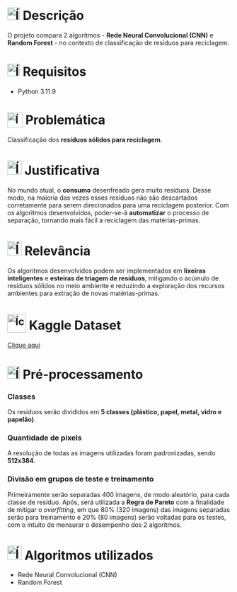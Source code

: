 # <img src="https://github.com/user-attachments/assets/caabfdf0-0f9e-44a3-8200-c6579fe87887" alt="Ícone de descrição" width="28"> Descrição
O projeto compara 2 algoritmos - **Rede Neural Convolucional (CNN)** e **Random Forest** - no contexto de classificação de resíduos para reciclagem.

# <img src="https://img.icons8.com/?size=100&id=yo0i7M1LcJf3&format=png&color=000000" alt="Ícone de requisitos" width="28"> Requisitos
- Python 3.11.9

# <sub><img src="https://img.icons8.com/?size=100&id=12116&format=png&color=000000" alt="Ícone de problema" width="34"></sub> Problemática
Classificação dos **resíduos sólidos para reciclagem**.

# <img src="https://img.icons8.com/?size=100&id=LHCJqL3jnCpK&format=png&color=000000" alt="Ícone de justificativa" width="32"> Justificativa
No mundo atual, o **consumo** desenfreado gera muito resíduos. Desse modo, na maioria das vezes esses resíduos não são descartados corretamente para serem direcionados para uma reciclagem posterior. Com os algoritmos desenvolvidos, poder-se-á **automatizar** o processo de separação, tornando mais fácil a reciclagem das matérias-primas.

# <img src="https://github.com/user-attachments/assets/3b41eaf5-bdff-4ef8-a2cf-eb4e4f206000" alt="Ícone de relevância" width="32"> Relevância
Os algoritmos desenvolvidos podem ser implementados em **lixeiras inteligentes** e **esteiras de triagem de resíduos**, mitigando o acúmulo de resíduos sólidos no meio ambiente e reduzindo a exploração dos recursos ambientes para extração de novas matérias-primas.

# <sub><img src="https://img.icons8.com/?size=100&id=bMncK0wGFANA&format=png&color=000000" alt="Ícone do Kaggle" width="42"></sub> Kaggle Dataset
[Clique aqui](https://www.kaggle.com/datasets/asdasdasasdas/garbage-classification)

# <img src="https://img.icons8.com/?size=100&id=RFsDMYLkvkcO&format=png&color=000000" alt="Ícone de pré-processamento" width="28"> Pré-processamento
### Classes
Os resíduos serão divididos em **5 classes (plástico, papel, metal, vidro e papelão)**.

### Quantidade de pixels 
A resolução de todas as imagens utilizadas foram padronizadas, sendo **512x384**.

### Divisão em grupos de teste e treinamento
Primeiramente serão separadas 400 imagens, de modo aleatório, para cada classe de resíduo. Após, será utilizada a **Regra de Pareto** com a finalidade de mitigar o *overfitting*, em que 80% (320 imagens) das imagens separadas serão para treinamento e 20% (80 imagens) serão voltadas para os testes, com o intuito de mensurar o desempenho dos 2 algoritmos.

# <img src="https://img.icons8.com/?size=100&id=66365&format=png&color=000000" alt="Ícone dos algoritmos" width="32"> Algoritmos utilizados 
- Rede Neural Convolucional (CNN)
- Random Forest
